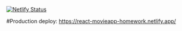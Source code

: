 [![Netlify Status](https://api.netlify.com/api/v1/badges/d71138d9-c5a6-40cd-80d4-d4e901f056a4/deploy-status)](https://app.netlify.com/sites/react-movieapp-homework/deploys)

#Production deploy: https://react-movieapp-homework.netlify.app/